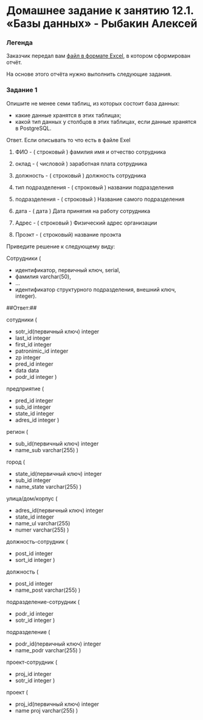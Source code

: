 # Домашнее задание к занятию 12.1. «Базы данных» - Рыбакин Алексей	

### Легенда

Заказчик передал вам [файл в формате Excel](https://github.com/netology-code/sdb-homeworks/blob/main/resources/hw-12-1.xlsx), в котором сформирован отчёт. 

На основе этого отчёта нужно выполнить следующие задания.

### Задание 1

Опишите не менее семи таблиц, из которых состоит база данных:

- какие данные хранятся в этих таблицах;
- какой тип данных у столбцов в этих таблицах, если данные хранятся в PostgreSQL.

Ответ. Если описывать то что есть в файле Exel

1. ФИО - ( строковый ) фамилия имя и отчество сотрудника 

2. оклад - ( числовой ) заработная плата сотрудника

3. должность - ( строковый ) должность сотрудника

4. тип подразделения - ( строковый ) названии подразделения

5. подразделения - ( строковый ) Название самого подразделения

6. дата - ( дата ) Дата принятия на работу сотрудника

7. Адрес - ( строковый ) Физический адрес организации

8. Проэкт - ( строковый) название проэкта 


Приведите решение к следующему виду:

Сотрудники (

- идентификатор, первичный ключ, serial,
- фамилия varchar(50),
- ...
- идентификатор структурного подразделения, внешний ключ, integer).

##Ответ:##

сотудники (

- sotr_id(первичный ключ) integer
- last_id integer
- first_id integer
- patronimic_id integer
- zp integer
- pred_id integer 
- data data 
- podr_id integer
)

предприятие (

- pred_id integer
- sub_id integer
- state_id integer
- adres_id integer
)

регион (

- sub_id(первичный ключ) integer
- name_sub varchar(255)
)

город (

- state_id(первичный ключ) integer
- sub_id integer
- name_state varchar(255)
)

улица/дом/корпус (

- adres_id(первичный ключ) integer
- state_id integer
- name_ul varchar(255)
- numer varchar(255)
)

должность-сотрудник ( 
- post_id integer
- sort_id integer
)

должность (

- post_id integer
- name_post varchar(255)
)

подразделение-сотрудник (

- podr_id integer 
- sotr_id integer
)

подразделение (

- podr_id(первичный ключ) integer
- name_podr varchar(255)
)

проект-сотрудник (

- proj_id integer 
- sotr_id integer
)

проект (

- proj_id(первичный ключ) integer
- name proj varchar(255)
)

